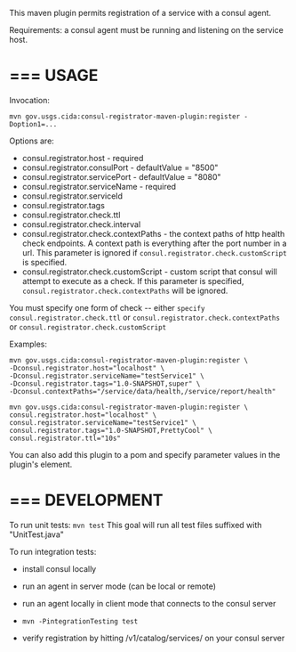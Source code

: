 This maven plugin permits registration of a service with a consul agent.

Requirements: a consul agent must be running and listening on the service host.

===
USAGE
===

Invocation:

```mvn gov.usgs.cida:consul-registrator-maven-plugin:register -Doption1=...```

Options are:

* consul.registrator.host - required
* consul.registrator.consulPort - defaultValue = "8500"
* consul.registrator.servicePort - defaultValue = "8080"
* consul.registrator.serviceName - required
* consul.registrator.serviceId
* consul.registrator.tags
* consul.registrator.check.ttl
* consul.registrator.check.interval
* consul.registrator.check.contextPaths - the context paths of http health check endpoints. A context path is everything after the port number in a url. This parameter is ignored if `consul.registrator.check.customScript` is specified.
* consul.registrator.check.customScript - custom script that consul will attempt to execute as a check. If this parameter is specified, `consul.registrator.check.contextPaths` will be ignored.


You must specify one form of check -- either `specify consul.registrator.check.ttl` or `consul.registrator.check.contextPaths` or `consul.registrator.check.customScript`


Examples:
```
mvn gov.usgs.cida:consul-registrator-maven-plugin:register \
-Dconsul.registrator.host="localhost" \
-Dconsul.registrator.serviceName="testService1" \
-Dconsul.registrator.tags="1.0-SNAPSHOT,super" \
-Dconsul.contextPaths="/service/data/health,/service/report/health"
```

```
mvn gov.usgs.cida:consul-registrator-maven-plugin:register \
consul.registrator.host="localhost" \
consul.registrator.serviceName="testService1" \
consul.registrator.tags="1.0-SNAPSHOT,PrettyCool" \
consul.registrator.ttl="10s"
```

You can also add this plugin to a pom and specify parameter values in the plugin's <configuration> element.

===
DEVELOPMENT
===

To run unit tests:
```mvn test```
This goal will run all test files suffixed with "UnitTest.java"

To run integration tests:

* install consul locally
* run an agent in server mode (can be local or remote)
* run an agent locally in client mode that connects to the consul server
* ``mvn -PintegrationTesting test``

* verify registration by hitting /v1/catalog/services/ on your consul server

